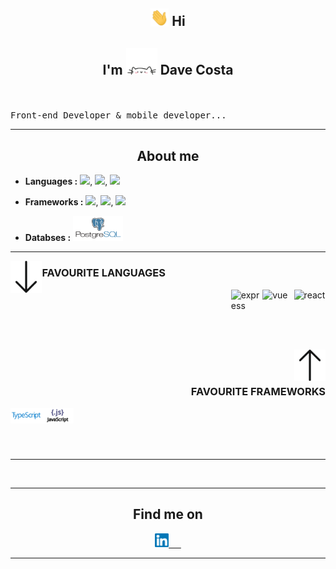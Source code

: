 
<h2 align="center">
  <img alt="Hello" src="https://raw.githubusercontent.com/dev-akshat/archive/main/images/gifs/others/Hi.gif" width="29px"> 
  Hi
</h2>

<h2 align="center">
    I'm
    <img alt="popup_cat" src="https://raw.githubusercontent.com/dev-akshat/archive/main/images/gifs/others/giphy.webp" width="50">
    Dave Costa
</h2>

<p align="left">
  <samp>
    <br><br>
    Front-end Developer
    & mobile developer...
  </samp>
</p>

<hr/>

<h2 align="center">About me</h2>

- **Languages :** <img src="https://img.shields.io/badge/typescript%20-%23007ACC.svg?&style=for-the-badge&logo=typescript&logoColor=white"/>, <img src="https://img.shields.io/badge/javascript%20-%23323330.svg?&style=for-the-badge&logo=javascript&logoColor=%23F7DF1E"/>, <img src="https://img.shields.io/badge/java-%23ED8B00.svg?&style=for-the-badge&logo=java&logoColor=white"/>
- **Frameworks :**  <img src="https://img.shields.io/badge/react%20-%2320232a.svg?&style=for-the-badge&logo=react&logoColor=%2361DAFB"/>, <img src="https://www.vectorlogo.zone/logos/vuejs/vuejs-ar21.svg" width=80/>, <img src="https://www.vectorlogo.zone/logos/nodejs/nodejs-ar21.svg" width=80/>

- **Databses :** <img src="https://raw.githubusercontent.com/dev-akshat/archive/main/images/svgs/database/postgresql.svg" width=80/>

<hr/>

<p align="left" >
<img  align="left" alt="ArrowDownward" width="10%" src="https://raw.githubusercontent.com/dev-akshat/archive/main/images/svgs/symbols/arrow_downward.svg"/><h3 align="left">FAVOURITE LANGUAGES</h3>
  <img align="right" alt="react" width="10%" src="https://img.shields.io/badge/react%20-%2320232a.svg?&style=for-the-badge&logo=react&logoColor=%2361DAFB"/>
 <img width="10%" alt="vue" align="right" src="https://www.vectorlogo.zone/logos/vuejs/vuejs-ar21.svg"/>
  <img width="10%" alt="express" align="right" src="https://www.vectorlogo.zone/logos/expressjs/expressjs-ar21.svg"/>
  <br />
  <br />
</p>
<br/>
<br/>
<p  align="right" >
  <img  align="right" alt="ArrowUpward" width="10%" src="https://raw.githubusercontent.com/dev-akshat/archive/main/images/svgs/symbols/arrow_upward.svg"/>
  <br/>
  <br/>
  <h3 align="right">FAVOURITE FRAMEWORKS</h3>
  <img  align="left" alt="TypeScript" width="10%" src="https://raw.githubusercontent.com/dev-akshat/archive/main/images/svgs/languages/typescriptlang.svg"/>
  <img  align="left" alt="JavaScript" width="10%" src="https://raw.githubusercontent.com/dev-akshat/archive/main/images/svgs/languages/javascript.svg"/>
  <br />
  <br />
  <br />
  <br />
</p>

<hr/>


<br/>

<hr/>

<h2 align="center">Find me on</h2>

<p align="center">

  <a href="https://www.linkedin.com/in/dorivaldocosta/">
    <img  alt="Linkedin" width="22px" src="https://raw.githubusercontent.com/dev-akshat/archive/main/images/svgs/social_media/linkedin.svg"/>
  &nbsp&nbsp&nbsp&nbsp
</p>

<hr/>
